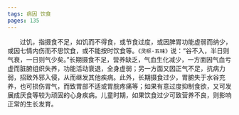 ```yaml
---
tags: 病因 饮食
pages: 135
---
```

&emsp;&emsp;过饥，指摄食不足，如饥而不得食，或节食过度，或因脾胃功能虚弱而纳少，或因七情内伤而不思饮食，或不能按时饮食等。`《灵枢·五味》`说：“谷不入，半日则气衰，一日则气少矣。”长期摄食不足，营养缺乏，气血生化减少，一方面因气血亏虚而脏腑组织失养，功能活动衰退，全身虚弱；另一方面又因正气不足，抗病力弱，招致外邪入侵，从而继发其他疾病。此外，长期摄食过少，胃腑失于水谷充养，也可损伤胃气，而致胃部不适或胃脘疼痛等；如果有意过度抑制食欲，又可发展成厌食等较为顽固的心身疾病。儿童时期，如果饮食过少可致营养不良，则影响正常的生长发育。